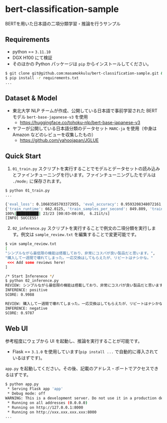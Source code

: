 # bert-classification-sample
BERTを用いた日本語の二項分類学習・推論を行うサンプル
## Requirements
* python == `3.11.10`
* DGX H100 にて検証
* そのほかの Python パッケージは `pip` からインストールしてください。
```bash
$ git clone git@github.com:masamokkulu/bert-classification-sample.git && cd bert-classification-sample
$ pip install -r requirements.txt
...
```
## Dataset & Model
* 東北大学 NLP チームが作成、公開している日本語で事前学習された BERT モデル `bert-base-japanese-v3` を使用
  * https://huggingface.co/tohoku-nlp/bert-base-japanese-v3
* ヤフーが公開している日本語分類のデータセット `MARC-ja` を使用（中身は Amazon などのレビューを収集したもの）
  * https://github.com/yahoojapan/JGLUE
## Quick Start
1. `01_train.py` スクリプトを実行することでモデルとデータセットの読み込みとファインチューニングを行います。ファインチューニングしたモデルは `./mode;` に保存されます。
```bash
$ python 01_train.py
...

{'eval_loss': 0.10683585703372955, 'eval_accuracy': 0.9593208348072161, 'eval_balanced_accuracy': 0.8752411941476934, 'eval_f1': 0.957326630970198, 'eval_precision': 0.9591395817470807, 'eval_recall': 0.9593208348072161, 'eval_runtime': 3.9352, 'eval_samples_per_second': 1436.77, 'eval_steps_per_second': 5.845, 'epoch': 3.0}
{'train_runtime': 662.0125, 'train_samples_per_second': 849.809, 'train_steps_per_second': 0.829, 'train_loss': 0.12223608854255606, 'epoch': 3.0}
100%|██████████| 23/23 [00:03<00:00,  6.21it/s]
[INFO] SUCCESS!
```
2. `02_inference.py` スクリプトを実行することで例文の二項分類を実行します。例文は `sample_review.txt` を編集することで変更可能です。
```bash
$ vim sample_review.txt
[
"シンプルながら最低限の機能は搭載しており、非常にコスパが良い製品だと思います。",
"購入して一週間で壊れてしまった。一応交換はしてもらえたが、リピートはナシかな。"
 <<< Add some reviews here!
] 

/* Start Inferenece */
$ python 02_inference.py
REVIEW: シンプルながら最低限の機能は搭載しており、非常にコスパが良い製品だと思います。
INFERENCE: positive
SCORE: 0.9988

REVIEW: 購入して一週間で壊れてしまった。一応交換はしてもらえたが、リピートはナシかな。
INFERENCE: negative
SCORE: 0.9787
```
## Web UI
参考程度にウェブから UI を起動し、推論を実行することが可能です。
* Flask == `3.1.0` を使用しています(`pip install ...` で自動的に導入されているはずです)。

`app.py` を起動してください。その後、記載のアドレス・ポートでアクセスできるはずです。
```bash
$ python app.py
 * Serving Flask app 'app'
 * Debug mode: off
WARNING: This is a development server. Do not use it in a production deployment. Use a production WSGI server instead.
 * Running on all addresses (0.0.0.0)
 * Running on http://127.0.0.1:8000
 * Running on http://xxx.xxx.xxx.xxx:8000
...
```
